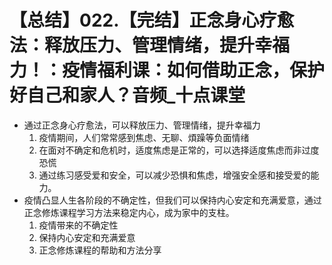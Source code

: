 # 【总结】022.【完结】正念身心疗愈法：释放压力、管理情绪，提升幸福力！：疫情福利课：如何借助正念，保护好自己和家人？音频_十点课堂

-   通过正念身心疗愈法，可以释放压力、管理情绪，提升幸福力
    1.  疫情期间，人们常常感到焦虑、无聊、煩躁等负面情绪
    2.  在面对不确定和危机时，适度焦虑是正常的，可以选择适度焦虑而非过度恐慌
    3.  通过练习感受爱和安全，可以减少恐惧和焦虑，增强安全感和接受爱的能力。
-   疫情凸显人生各阶段的不确定性，但我们可以保持内心安定和充满爱意，通过正念修炼课程学习方法来稳定内心，成为家中的支柱。
    1.  疫情带来的不确定性
    2.  保持内心安定和充满爱意
    3.  正念修炼课程的帮助和方法分享